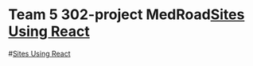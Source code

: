 # Team 5 302-project MedRoad[Sites Using React](https://github.com/facebook/react/wiki/Sites-Using-React)
#[Sites Using React](https://github.com/cntnboys/302-project/wiki/Cmput-302-Design-Page)

